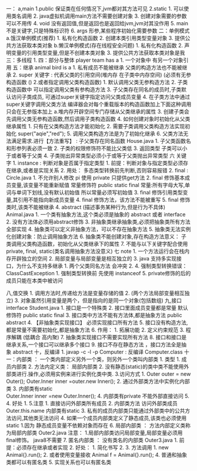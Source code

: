 一：
    a,main
        1.public 保证类在任何情况下,jvm都对其方法可见
        2.static 
            1. 可以使用类名调用
            2. java虚拟机调用main方法不需要创建对象
            3. 创建对象需要的参数可以不用传
            4. void 没有返回值,但是返回也是返回给jvm,jvm对其没作用
            5. main不是关键字,只是特殊标识符
            6. args 形参,某些程序初始化需要参数
二：单例模式
    a.饿汉单例模式(推荐)
        1. 私有化构造函数
        2. 创建本类引用类型变量对象
        3. 提供公共方法获取本类对象
    b.懒汉单例模式(存在线程安全问题)
        1. 私有化构造函数
        2. 声明变量的引用类型变量,但是不创建本类对象
        3. 提供公共方法获取本类对象是我
三：多线程
    1.
四：部分与整体 player team   has a 
    1. 一个对象中 有另一个对象引用
五：继承 animal bird         is a
    1.  私有成员不能被继承
        父类的构造方法也不能被继承
    2. super 关键字 : 代表父类的引用空间(堆内存 在子类中内存空间)
        (必须有无参构造函数 () 2.或者指定调用父类构造函数)
        1. 默认调用父类无参构造方法 
        2. 子类构造函数中 可以指定调用父类有参构造方法
        3. 子父类存在同名的成员时,子类默认访问子类成员,
            可通过super关键字指定访问父类成员变量
        4. 在子类方法中通过super关键字调用父类方法
            编译器会对每个重载版本的构造函数加上下面这种调用
            只会在无参版本加上
        a.堆内存开辟空间专门存储从父类继承的属性
    3. 创建子类会先调用父类无参构造函数,然后调用子类构造函数
    4. 如何创建对象时初始化从父类继承属性
        1. 只有在父类构造方法才能初始化
        2. 需要子类调用父类构造方法实现初始化
            super("aqie","red");
    5. 调用父类构造方法是为了初始化继承
    6. 父类方法无法满足需求.进行【方法重写】 : 子父类存在同名函数 House.java
        1. 子父类函数名和形参列表必须一致
        2. 子类的权限修饰符不能比父类低
        3. 返回类型 子类可以小于或者等于父类
        4. 子类抛出异常类型必须小于或等于父类抛出异常类型
六   关键字
    1. instance : 判断对象是否属于指定类型
        1. 前提：判断对象与指定类型必须存在继承,或者是实现关系
        2. 用处： 多态类型转换前先判断,否则容易报错
    2. final :  Circle.java
        1. 不允许别人修改 pi 使用 private 只提供get方法
        2. final 修饰基本成员变量,该变量不能重新赋值
            常量修饰符 public static final
            常量:所有字母大写,单词与单词下划线,没有默认初始值
            所以常量必须写初始值
        3. final 修饰引用类型变量,其引用不能指向新成员变量
        4. final 修饰方法，该方法不能被重写
        5. final 修饰类时,该类不能被继承
    4. abstract (描述事务某种行为,但是行为不具体) Animal.java 
        1. 一个类有抽象方法,这个类必须是抽象的 abstract 或者 interface
        2. 没有方法体必须用abstract修饰
        3. 非抽象类继承抽象类,必须把抽象类所有方法全部实现
        4. 抽象类可以定义非抽象方法，可以不存在抽象方法
        5. 抽象类无法实例化创建对象：防止调用抽象方法
        6. 抽象类不能创建对象,存在构造方法意义：
            子类调用父类构造函数，初始化从父类继承下的属性
        7. 不能与以下关键字配合使用
            private, final, static(类名调用抽象方法没意义)
七 note
    1. 一个方法运行会在栈内存开辟独立的空间
    2. 局部变量与局部变量是相互独立的
    3. java 支持多实现接口，为什么不支持多继承
        1. 两个父类同名方法 会冲突
        2. 
    4. 强制类型转换错误： ClassCastException
        1. 强制类型转换前 先使用 instanceof
    5. private修饰的后的成员只能在本类中被访问
        
八,值交换
    1. 调用方法时,传递给方法是变量存储的值
    2. (两个方法局部变量相互独立)
    3. 对象虽然引用变量是两个，但是指向的是同一个对象(包括数组)
九,接口interface  Student.java
    1. 接口是一个特殊类
    2. 接口里面成员变量都是常量 默认修饰符 public static final
    3. 接口类中方法不能有方法体,都是抽象方法 public abstract 
    4. 【非抽象类实现接口】 必须实现接口所有方法
    5. 接口没有构造方法,都是常量不需要初始化,都是抽象方法
    6. 作用：
        1. 拓展功能
        2. 定义约束规范
        3. 程序解耦 (低耦合 高内聚)
    7. 抽象类实现接口不需要实现所有方法
    8. 接口和接口是继承关系,一个接口可以继承多个接口
    9. 接口不存在静态方法 ，接口方法全是抽象 abstract
十，反编译
    1. javap -c -l -p  Computer  : 反编译 Computer.class 
十一：内部类 ： 一个类内部定义另外一个类，则另外一个类叫内部类
    1. 类型
        1. 成员内部类
        2. 方法内定义类： 局部内部类
    2. 没有静态(static)的类中类不能使用外部类进行.操作,必须用实例来进行实例化类中类.
    3.访问方式
        1. Outer outer = new Outer(); Outer.Inner inner =outer.new Inner();
        2. 通过外部类方法中实例化内部类
        3. 内部类有static  
            Outer.Inner inner =new Outer.Inner();
        4. 内部类有private 不能外部直接访问
        5. 
    4. 好处
        1. 
    5.注意
        1. 直接访问外部类所有成员
        2. 内部类方法 访问外部类成员
             Outer.this.name 
           内部类有static
        3. 私有的成员内部类只能通过外部类中的公共方法访问,其他类无法访问
        4. 如果一个成员内部类定义了静态成员,该类也必须使用static
            1.因为 静态成员变量不依赖对象而存在
    6. 局部内部类 ： 方法内部定义类称为局部内部类 Outer2.java
        注意：
            1.局部内部类访问局部变量,局部变量必须用final修饰。 java8不需要
    7. 匿名内部类 ： 没有类名的内部类 Outer3.java
        1. 前提：必须存在继承或者实现
        2. 好处：
            1. 简化书写
            2. 
        3. 方法调用 
            1. new Animal{}.run();
            2. 或者使用变量接收 Animal f = Animal{}.run();
        4. 普通和抽象类都可以有匿名类
        5. 实现关系也可以有匿名类